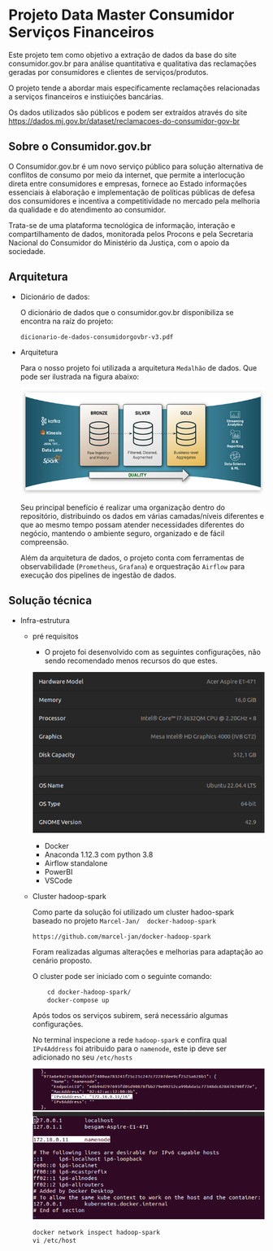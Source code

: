 # Projeto Data Master Consumidor Serviços Financeiros

Este projeto tem como objetivo a extração de dados da base do site consumidor.gov.br para análise quantitativa e qualitativa das reclamações geradas por consumidores e clientes de serviços/produtos. 

O projeto tende a abordar mais especificamente reclamações relacionadas a serviços financeiros e instiuições bancárias.

Os dados utilizados são públicos e podem ser extraídos através do site https://dados.mj.gov.br/dataset/reclamacoes-do-consumidor-gov-br

## Sobre o Consumidor.gov.br

O Consumidor.gov.br é um novo serviço público para solução alternativa de conflitos de consumo por meio da internet, que permite a interlocução direta entre consumidores e empresas, fornece ao Estado informações essenciais à elaboração e implementação de políticas públicas de defesa dos consumidores e incentiva a competitividade no mercado pela melhoria da qualidade e do atendimento ao consumidor.

Trata-se de uma plataforma tecnológica de informação, interação e compartilhamento de dados, monitorada pelos Procons e pela Secretaria Nacional do Consumidor do Ministério da Justiça, com o apoio da sociedade.

## Arquitetura

* Dicionário de dados:

    O dicionário de dados que o consumidor.gov.br disponibiliza se encontra na raíz do projeto:

    ```
    dicionario-de-dados-consumidorgovbr-v3.pdf
    ```
* Arquitetura
    
    Para o nosso projeto foi utilizada a arquitetura `Medalhão` de dados. Que pode ser ilustrada na figura abaixo:
    
    ![Databricks Medallion Architecture](/img/medalhao.webp)

    Seu principal benefício é realizar uma organização dentro do repositório, distribuindo os dados em várias camadas/níveis diferentes e que ao mesmo tempo possam atender necessidades diferentes do negócio, mantendo o ambiente seguro, organizado e de fácil compreensão.

    Além da arquitetura de dados, o projeto conta com ferramentas de observabilidade (`Prometheus`, `Grafana`) e orquestração `Airflow` para execução dos pipelines de ingestão de dados.

## Solução técnica

* Infra-estrutura

    *   pré requisitos
    
        - O projeto foi desenvolvido com as seguintes configurações, não sendo recomendado menos recursos do que estes.

        ![System](/img/system.png)

        - Docker
        - Anaconda 1.12.3 com python 3.8
        - Airflow standalone
        - PowerBI
        - VSCode
    
    * Cluster hadoop-spark

        Como parte da solução foi utilizado um cluster  hadoo-spark baseado no projeto `Marcel-Jan/  docker-hadoop-spark` 

        ```
        https://github.com/marcel-jan/docker-hadoop-spark
        ```

        Foram realizadas algumas alterações e melhorias para    adaptação ao cenário proposto. 
        
        O cluster pode ser  iniciado com o seguinte comando:

        ```
            cd docker-hadoop-spark/
            docker-compose up
        ```
        Após todos os serviços subirem, será necessário algumas configurações.

        No terminal inspecione a rede `hadoop-spark` e confira qual `IPv4Address` foi atribuido para o `namenode`, este ip deve ser adicionado no seu `/etc/hosts`

        ![System](/img/namenode_ip.png)
        ![System](/img/hosts.png)

        ```
        docker network inspect hadoop-spark
        vi /etc/host
        ```
